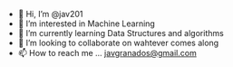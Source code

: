 - 👋 Hi, I’m @jav201
- 👀 I’m interested in Machine Learning
- 🌱 I’m currently learning Data Structures and algorithms
- 💞️ I’m looking to collaborate on wahtever comes along
- 📫 How to reach me ... javgranados@gmail.com

<!---
jav201/jav201 is a ✨ special ✨ repository because its `README.md` (this file) appears on your GitHub profile.
You can click the Preview link to take a look at your changes.
--->

